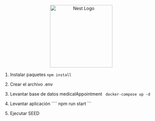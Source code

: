 <p align="center">
  <a href="http://nestjs.com/" target="blank"><img src="https://nestjs.com/img/logo-small.svg" width="200" alt="Nest Logo" /></a>
</p>


1. Instalar paquetes
``` npm install ```

2. Crear el archivo .env

3. Levantar base de datos medicalAppointment 
``` docker-compose up -d```

4. Levantar aplicación
```` npm run start ```

4. Ejecutar SEED